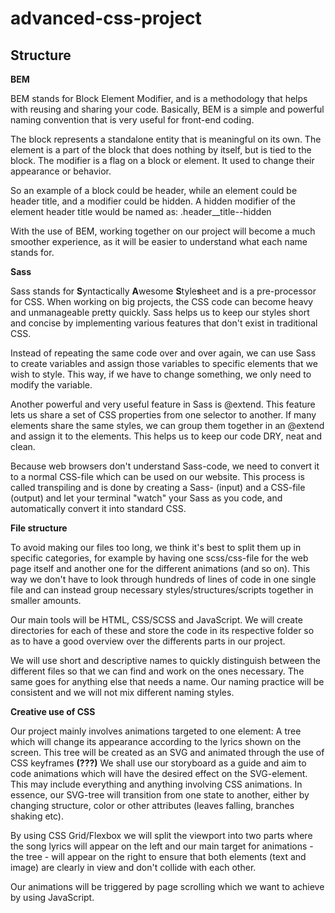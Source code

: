 # advanced-css-project

## Structure
**BEM**

BEM stands for Block Element Modifier, and is a methodology that helps with reusing and sharing your code.
Basically, BEM is a simple and powerful naming convention that is very useful for front-end coding.

The block represents a standalone entity that is meaningful on its own. The element is a part of the block that does nothing by itself, but is tied to the block.
The modifier is a flag on a block or element. It used to change their appearance or behavior.

So an example of a block could be header, while an element could be header title, and a modifier could be hidden.
A hidden modifier of the element header title would be named as: .header__title--hidden 

With the use of BEM, working together on our project will become a much smoother experience, as it will be easier to understand what each name stands for.

**Sass**

Sass stands for **S**yntactically **A**wesome **S**tyle**s**heet and is a pre-processor for CSS. When working on big projects, the CSS code can become heavy and unmanageable pretty quickly. Sass helps us to keep our styles short and concise by implementing various features that don't exist in traditional CSS. 

Instead of repeating the same code over and over again, we can use Sass to create variables and assign those variables to specific elements that we wish to style. This way,
if we have to change something, we only need to modify the variable.

Another powerful and very useful feature in Sass is @extend. This feature lets us share a set of CSS properties from one selector to another. If many elements share the same
styles, we can group them together in an @extend and assign it to the elements. This helps us to keep our code DRY, neat and clean.

Because web browsers don't understand Sass-code, we need to convert it to a normal CSS-file which can be used on our website. This process is called transpiling and is done by creating a Sass- (input) and a CSS-file (output) and let your terminal "watch" your Sass as you code, and automatically convert it into standard CSS.

**File structure**

To avoid making our files too long, we think it's best to split them up in specific categories, for example by having one scss/css-file for the web page itself and another one for the different animations (and so on). This way we don't have to look through hundreds of lines of code in one single file and can instead group necessary styles/structures/scripts together in smaller amounts. 

Our main tools will be HTML, CSS/SCSS and JavaScript. We will create directories for each of these and store the code in its respective folder so as to have a good overview
over the differents parts in our project.

We will use short and descriptive names to quickly distinguish between the different files so that we can find and work on the ones necessary. The same goes for anything else
that needs a name. Our naming practice will be consistent and we will not mix different naming styles.

**Creative use of CSS**

Our project mainly involves animations targeted to one element: A tree which will change its appearance according to the lyrics shown on the screen. This tree will be created as an SVG and animated through the use of CSS keyframes **(???)** We shall use our storyboard as a guide and aim to code animations which will have the desired effect on the SVG-element. This may include everything and anything involving CSS animations. In essence, our SVG-tree will transition from one state to another, either by changing structure, color or other attributes (leaves falling, branches shaking etc). 

By using CSS Grid/Flexbox we will split the viewport into two parts where the song lyrics will appear on the left and our main target for animations - the tree - will appear on the right to ensure that both elements (text and image) are clearly in view and don't collide with each other.

Our animations will be triggered by page scrolling which we want to achieve by using JavaScript. 
